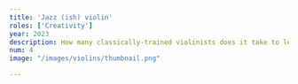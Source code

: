 ```yaml
---
title: 'Jazz (ish) violin'
roles: ['Creativity']
year: 2023
description: How many classically-trained violinists does it take to learn jazz improvization? Writeup (and recording) coming soon.
num: 4
image: "/images/violins/thumbnail.png"

---
```


